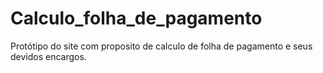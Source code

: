 # Calculo_folha_de_pagamento
Protótipo do site com proposito de calculo de folha de pagamento e seus devidos encargos.
